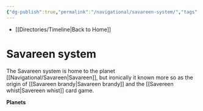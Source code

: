 ```yaml
---
{"dg-publish":true,"permalink":"/navigational/savareen-system/","tags":["map","system","outerrim","savareen","corellian"],"dgHomeLink":false}
---
```


- [[Directories/Timeline\|Back to Home]]

# Savareen system
The Savareen system is home to the planet [[Navigational/Savareen\|Savareen]], but ironically it known more so as the origin of [[Savareen brandy\|Savareen brandy]] and the [[Savereen whist\|Savereen whist]] card game. 

**Planets**
